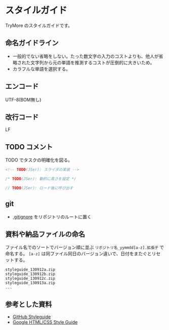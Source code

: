 # スタイルガイド

TryMore のスタイルガイドです。


## 命名ガイドライン

- 一般的でない省略をしない。たった数文字の入力のコストよりも、他人が省略された文字列から元の単語を推測するコストが圧倒的に大きいため。
- カラフルな単語を選択する。


## エンコード

UTF-8(BOM無し)


## 改行コード

LF


## TODO コメント

TODO でタスクの明確化を図る。

```html
<!-- TODO(JSer): スライダの実装 -->
```
```css
/* TODO(JSer): 動的に高さを設定 */
```
```javascript
// TODO(JSer): ロード後に呼び出す
```


## git

- [.gitignore](https://github.com/trymore/gitignore) をリポジトリのルートに置く


## 資料や納品ファイルの命名

ファイル名でのソートでバージョン順に並ぶ `リポジトリ名_yymmdd[a-z].拡張子` で命名する。
`[a-z]` は同ファイル同日のバージョン違いで、日付をまたぐとリセットする。


```
styleguide_130912a.zip
styleguide_130912b.zip
styleguide_130912c.zip
styleguide_130913a.zip
...
```


## 参考とした資料

- [GitHub Styleguide](https://github.com/styleguide)
- [Google HTML/CSS Style Guide](http://google-styleguide.googlecode.com/svn/trunk/htmlcssguide.xml)

